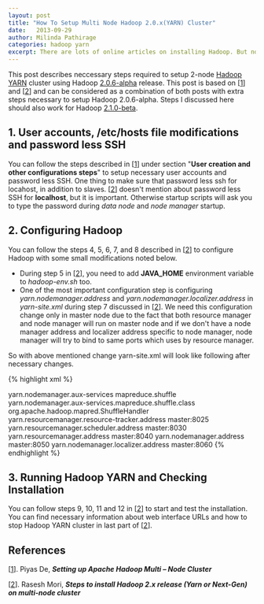 ```yaml
---
layout: post
title: "How To Setup Multi Node Hadoop 2.0.x(YARN) Cluster"
date:   2013-09-29
author: Milinda Pathirage
categories: hadoop yarn
excerpt: There are lots of online articles on installing Hadoop. But not many on Hadoop YARN. But the articles I found didn't work for Hadoop 2.0.6. I had to read the Hadoop code and figure out the issues. This post descibres proper and easy way to install Hadoop 2.0.6-alpha(YARN) on a 2-node cluster.
---
```


This post describes neccessary steps required to setup 2-node [Hadoop YARN](http://hadoop.apache.org/docs/current/hadoop-yarn/hadoop-yarn-site/YARN.html) cluster using Hadoop [2.0.6-alpha](http://hadoop.apache.org/docs/r2.0.6-alpha/) release. This post is based on \[[1](#references)\] and \[[2](#references)\] and can be considered as a combination of both posts with extra steps necessary to setup Hadoop 2.0.6-alpha. Steps I discussed here should also work for Hadoop [2.1.0-beta](http://hadoop.apache.org/docs/r2.1.0-beta/). 

## 1. User accounts, /etc/hosts file modifications and password less SSH

You can follow the steps described in \[[1](#references)\] under section "**User creation and other configurations steps**" to setup necessary user accounts and password less SSH. One thing to make sure that password less ssh for locahost, in addition to slaves. \[[2](#references)\] doesn't mention about password less SSH for **localhost**, but it is important. Otherwise startup scripts will ask you to type the password during *data node* and *node manager* startup.

## 2. Configuring Hadoop

You can follow the steps 4, 5, 6, 7, and 8 described in \[[2](#references)\] to configure Hadoop with some small modifications noted below.

* During step 5 in \[[2](#references)\], you need to add **JAVA_HOME** environment variable to *hadoop-env.sh* too.
* One of the most important configuration step is configuring *yarn.nodemanager.address* and *yarn.nodemanager.localizer.address* in *yarn-site.xml* during step 7 discussed in \[[2](#references)\]. We need this configuration change only in master node due to the fact that both resource manager and node manager will run on master node and if we don't have a node manager address and localizer address specific to node manager, node manager will try to bind to same ports which uses by resource manager. 

So with above mentioned change yarn-site.xml will look like following after necessary changes.

{% highlight xml %}
<?xml version="1.0"?>
<configuration>
  <property>
    <name>yarn.nodemanager.aux-services</name>
    <value>mapreduce.shuffle</value>
  </property>
  <property>
    <name>yarn.nodemanager.aux-services.mapreduce.shuffle.class</name>
    <value>org.apache.hadoop.mapred.ShuffleHandler</value>
  </property>
  <property>
    <name>yarn.resourcemanager.resource-tracker.address</name>
    <value>master:8025</value>
  </property>
  <property>
    <name>yarn.resourcemanager.scheduler.address</name>
    <value>master:8030</value>
  </property>
  <property>
    <name>yarn.resourcemanager.address</name>
    <value>master:8040</value>
  </property>
  <property>
    <name>yarn.nodemanager.address</name>
    <value>master:8050</value>
  </property>
    <property>
    <name>yarn.nodemanager.localizer.address</name>
    <value>master:8060</value>
  </property>
</configuration>
{% endhighlight %}

## 3. Running Hadoop YARN and Checking Installation

You can follow steps 9, 10, 11 and 12 in \[[2](#references)\] to start and test the installation. You can find necessary information about web interface URLs and how to stop Hadoop YARN cluster in last part of \[[2](#references)\].


<div class="references" id="references"> 
     <h2>References</h2>
<p>[<a href="http://www.javacodegeeks.com/2013/06/setting-up-apache-hadoop-multi-node-cluster.html" target="_blank">1</a>]. Piyas De, <strong><em>Setting up Apache Hadoop Multi – Node Cluster</em></strong></p>
<p>[<a href="http://raseshmori.wordpress.com/2012/10/14/install-hadoop-nextgen-yarn-multi-node-cluster/" target="_blank">2</a>]. Rasesh Mori,  <strong><em>Steps to install Hadoop 2.x release (Yarn or Next-Gen) on multi-node cluster</em> </strong></p>
</div>

